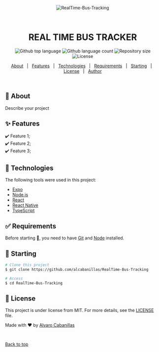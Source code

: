 <div align="center" id="top"> 
  <img src="./.github/app.gif" alt="RealTime-Bus-Tracking" />

  &#xa0;

  <!-- <a href="https://mit.netlify.app">Demo</a> -->
</div>

<h1 align="center">REAL TIME BUS TRACKER</h1>

<p align="center">
  <img alt="Github top language" src="https://img.shields.io/github/languages/top/alcabanillas/RealTime-Bus-Tracking?color=56BEB8">

  <img alt="Github language count" src="https://img.shields.io/github/languages/count/alcabanillas/RealTime-Bus-Tracking?color=56BEB8">

  <img alt="Repository size" src="https://img.shields.io/github/repo-size/alcabanillas/RealTime-Bus-Tracking?color=56BEB8">

  <img alt="License" src="https://img.shields.io/github/license/alcabanillas/RealTime-Bus-Tracking?color=56BEB8">

  <!-- <img alt="Github issues" src="https://img.shields.io/github/issues/alcabanillas/mit?color=56BEB8" /> -->

  <!-- <img alt="Github forks" src="https://img.shields.io/github/forks/alcabanillas/mit?color=56BEB8" /> -->

  <!-- <img alt="Github stars" src="https://img.shields.io/github/stars/alcabanillas/mit?color=56BEB8" /> -->
</p>

<!-- Status -->

<!-- <h4 align="center"> 
	🚧  MIT 🚀 Under construction...  🚧
</h4> 

<hr> -->

<p align="center">
  <a href="#dart-about">About</a> &#xa0; | &#xa0; 
  <a href="#sparkles-features">Features</a> &#xa0; | &#xa0;
  <a href="#rocket-technologies">Technologies</a> &#xa0; | &#xa0;
  <a href="#white_check_mark-requirements">Requirements</a> &#xa0; | &#xa0;
  <a href="#checkered_flag-starting">Starting</a> &#xa0; | &#xa0;
  <a href="#memo-license">License</a> &#xa0; | &#xa0;
  <a href="https://github.com/alcabanillas" target="_blank">Author</a>
</p>

<br>

## :dart: About ##

Describe your project

## :sparkles: Features ##

:heavy_check_mark: Feature 1;\
:heavy_check_mark: Feature 2;\
:heavy_check_mark: Feature 3;

## :rocket: Technologies ##

The following tools were used in this project:

- [Expo](https://expo.io/)
- [Node.js](https://nodejs.org/en/)
- [React](https://pt-br.reactjs.org/)
- [React Native](https://reactnative.dev/)
- [TypeScript](https://www.typescriptlang.org/)

## :white_check_mark: Requirements ##

Before starting :checkered_flag:, you need to have [Git](https://git-scm.com) and [Node](https://nodejs.org/en/) installed.

## :checkered_flag: Starting ##

```bash
# Clone this project
$ git clone https://github.com/alcabanillas/RealTime-Bus-Tracking

# Access
$ cd RealTime-Bus-Tracking
```


## :memo: License ##

This project is under license from MIT. For more details, see the [LICENSE](LICENSE.md) file.


Made with :heart: by <a href="https://github.com/alcabanillas" target="_blank">Alvaro Cabanillas</a>

&#xa0;

<a href="#top">Back to top</a>
